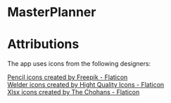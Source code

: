 # MasterPlanner


# Attributions
The app uses icons from the following designers:

<a href="https://www.flaticon.com/free-icons/pencil" title="pencil icons">Pencil icons created by Freepik - Flaticon</a>  
<a href="https://www.flaticon.com/free-icons/welder" title="welder icons">Welder icons created by Hight Quality Icons - Flaticon</a>  
<a href="https://www.flaticon.com/free-icons/xlsx" title="xlsx icons">Xlsx icons created by The Chohans - Flaticon</a>  
